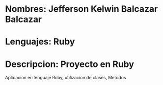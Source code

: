 # Nombres: Jefferson Kelwin Balcazar Balcazar
# Lenguajes: Ruby
# Descripcion: Proyecto en Ruby

Aplicacion en lenguaje Ruby, utilizacion de clases, Metodos 
